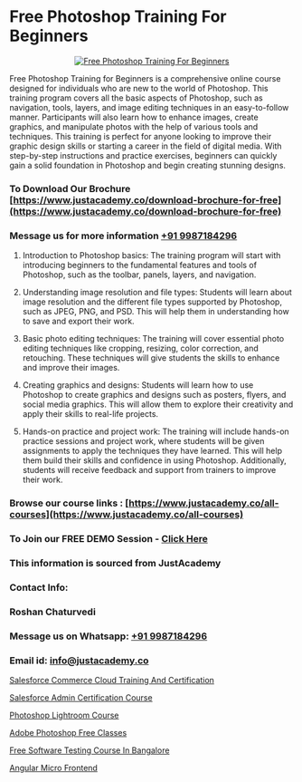 # Free Photoshop Training For Beginners

<p align="center">
  <a href="https://justacademy.co/course-detail/photoshop-training">
    <img src="https://justacademy.co/storage2/course_image/1676637576_course_image.webp" alt="Free Photoshop Training For Beginners">
  </a>
</p>


Free Photoshop Training for Beginners is a comprehensive online course designed for individuals who are new to the world of Photoshop. This training program covers all the basic aspects of Photoshop, such as navigation, tools, layers, and image editing techniques in an easy-to-follow manner. Participants will also learn how to enhance images, create graphics, and manipulate photos with the help of various tools and techniques. This training is perfect for anyone looking to improve their graphic design skills or starting a career in the field of digital media. With step-by-step instructions and practice exercises, beginners can quickly gain a solid foundation in Photoshop and begin creating stunning designs.
### To Download Our Brochure [https://www.justacademy.co/download-brochure-for-free](https://www.justacademy.co/download-brochure-for-free)
### Message us for more information [+91 9987184296](https://api.whatsapp.com/send?phone=919987184296)
1) Introduction to Photoshop basics: The training program will start with introducing beginners to the fundamental features and tools of Photoshop, such as the toolbar, panels, layers, and navigation.

2) Understanding image resolution and file types: Students will learn about image resolution and the different file types supported by Photoshop, such as JPEG, PNG, and PSD. This will help them in understanding how to save and export their work.

3) Basic photo editing techniques: The training will cover essential photo editing techniques like cropping, resizing, color correction, and retouching. These techniques will give students the skills to enhance and improve their images.

4) Creating graphics and designs: Students will learn how to use Photoshop to create graphics and designs such as posters, flyers, and social media graphics. This will allow them to explore their creativity and apply their skills to real-life projects.

5) Hands-on practice and project work: The training will include hands-on practice sessions and project work, where students will be given assignments to apply the techniques they have learned. This will help them build their skills and confidence in using Photoshop. Additionally, students will receive feedback and support from trainers to improve their work.

### Browse our course links : [https://www.justacademy.co/all-courses](https://www.justacademy.co/all-courses) 
### To Join our FREE DEMO Session - [Click Here](https://www.justacademy.co/register-for-course-demo)


### This information is sourced from JustAcademy
### Contact Info:
### Roshan Chaturvedi
### Message us on Whatsapp: [+91 9987184296](https://api.whatsapp.com/send?phone=919987184296)
### Email id: [info@justacademy.co](mailto:info@justacademy.co)
                
[Salesforce Commerce Cloud Training And Certification](https://www.linkedin.com/pulse/salesforce-commerce-cloud-training-certification-662fe?trackingId=lEJfpLNE%2FskU9yCae%2B4wxw%3D%3D&lipi=urn%3Ali%3Apage%3Ad_flagship3_company_admin%3Bul7GTKO7ThmTI9oLPnZkzg%3D%3D)

[Salesforce Admin Certification Course](https://www.linkedin.com/pulse/salesforce-admin-certification-course-justacademy-chicago-ymeef?trackingId=d5CBtJN6FUsgeq%2FMgXxRxQ%3D%3D&lipi=urn%3Ali%3Apage%3Ad_flagship3_company_admin%3BJKbgFmdjTiWIqbluH0xCXQ%3D%3D)

[Photoshop Lightroom Course](https://medium.com/@justacademytraining/photoshop-lightroom-course-b9174323e518)

[Adobe Photoshop Free Classes](https://medium.com/@ranepooja/adobe-photoshop-free-classes-9959cc87ba3d)

[Free Software Testing Course In Bangalore](https://justacademyin.github.io/justacademy/free-software-testing-course-in-bangalore)

[Angular Micro Frontend](https://justacademyin.github.io/justacademy/angular-micro-frontend)

